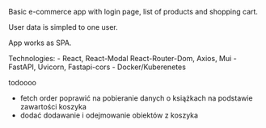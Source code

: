 Basic e-commerce app with login page, list of products and shopping cart. 

User data is simpled to one user.

App works as SPA. 

Technologies:
    - React, React-Modal React-Router-Dom, Axios, Mui
    - FastAPI, Uvicorn, Fastapi-cors
    - Docker/Kuberenetes



todoooo 
- fetch order poprawić na pobieranie danych o książkach na podstawie zawartości koszyka
- dodać dodawanie i odejmowanie obiektów z koszyka 